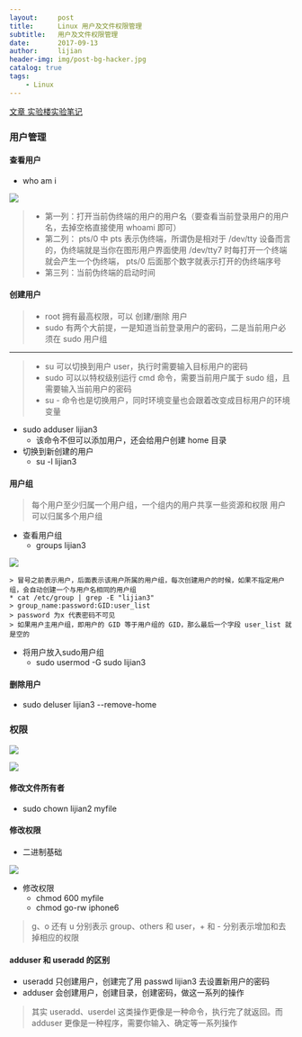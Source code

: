 ```yaml
---
layout:     post
title:      Linux 用户及文件权限管理
subtitle:   用户及文件权限管理
date:       2017-09-13
author:     lijian
header-img: img/post-bg-hacker.jpg
catalog: true
tags:
    - Linux
---
```


[文章 实验楼实验笔记](https://www.shiyanlou.com/courses/1/labs/3/document)

### 用户管理

#### 查看用户
* who am i 

[![]({{site.url}}/img/201903/20190314whoami.png)]()

> * 第一列：打开当前伪终端的用户的用户名（要查看当前登录用户的用户名，去掉空格直接使用 whoami 即可）
> * 第二列： pts/0 中 pts 表示伪终端，所谓伪是相对于 /dev/tty 设备而言的，伪终端就是当你在图形用户界面使用 
/dev/tty7 时每打开一个终端就会产生一个伪终端， pts/0 后面那个数字就表示打开的伪终端序号
> * 第三列：当前伪终端的启动时间

#### 创建用户
> * root 拥有最高权限，可以 创建/删除 用户
> * sudo 有两个大前提，一是知道当前登录用户的密码，二是当前用户必须在 sudo 用户组

------

> * su <user> 可以切换到用户 user，执行时需要输入目标用户的密码
> * sudo <cmd> 可以以特权级别运行 cmd 命令，需要当前用户属于 sudo 组，且需要输入当前用户的密码
> * su - <user> 命令也是切换用户，同时环境变量也会跟着改变成目标用户的环境变量

* sudo adduser lijian3
   * 该命令不但可以添加用户，还会给用户创建 home 目录
* 切换到新创建的用户
   * su -l lijian3
   
   
#### 用户组
> 每个用户至少归属一个用户组，一个组内的用户共享一些资源和权限
> 用户可以归属多个用户组
* 查看用户组
    * groups lijian3
    
[![]({{site.url}}/img/201903/20190315groups.png)]()

    > 冒号之前表示用户，后面表示该用户所属的用户组，每次创建用户的时候，如果不指定用户组，会自动创建一个与用户名相同的用户组
    * cat /etc/group | grep -E "lijian3"
    > group_name:password:GID:user_list
    > password 为x 代表密码不可见
    > 如果用户主用户组，即用户的 GID 等于用户组的 GID，那么最后一个字段 user_list 就是空的
* 将用户放入sudo用户组
    * sudo usermod -G sudo lijian3
    
    
#### 删除用户
* sudo deluser lijian3 --remove-home

### 权限

[![]({{site.url}}/img/201903/20190315access.png)]()


[![]({{site.url}}/img/201903/20190315access1.png)]()

#### 修改文件所有者
* sudo chown lijian2 myfile
#### 修改权限
* 二进制基础

[![]({{site.url}}/img/201903/20190315access1.png)]()

* 修改权限
   * chmod 600 myfile
   * chmod go-rw iphone6  
> g、o 还有 u 分别表示 group、others 和 user，+ 和 - 分别表示增加和去掉相应的权限

#### adduser 和 useradd 的区别

* useradd 只创建用户，创建完了用 passwd lijian3 去设置新用户的密码
* adduser 会创建用户，创建目录，创建密码，做这一系列的操作

> 其实 useradd、userdel 这类操作更像是一种命令，执行完了就返回。而 adduser 更像是一种程序，需要你输入、确定等一系列操作
